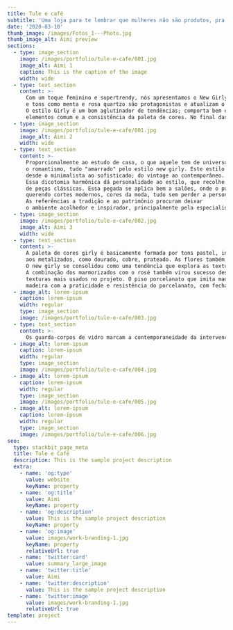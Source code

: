 ```yaml
---
title: Tule e café
subtitle: 'Uma loja para te lembrar que mulheres não são produtos, pra variar'
date: '2020-03-10'
thumb_image: /images/Fotos_1---Photo.jpg
thumb_image_alt: Aimi preview
sections:
  - type: image_section
    image: /images/portfolio/tule-e-cafe/001.jpg
    image_alt: Aimi 1
    caption: This is the caption of the image
    width: wide
  - type: text_section
    content: >-
      Com um toque feminino e supertrendy, nós apresentamos o New Girly! Nele, os metalizados, veludos, marmorizados, fake fur
      e tons como menta e rosa quartzo são protagonistas e atualizam o estilo Girly com muita bossa e personalidade.
      O estilo Girly é um bom aglutinador de tendências; comporta bem elementos do clássico ao contemporâneo, pelo princípio dos
      elementos comum e a consistência da paleta de cores. No final das contas, o girly resulta em um ambiente atemporal e cheio de mimos.
  - type: image_section
    image: /images/portfolio/tule-e-cafe/001.jpg
    image_alt: Aimi 2
    width: wide
  - type: text_section
    content: >-
      Proporcionalmente ao estudo de caso, o que aquele tem de universo masculino, este explora a feminilidade, a jovialidade e
      o romantismo, tudo "amarrado" pelo estilo new girly. Este estilo traz grande flexibilidade, abarcando
      desde o minimalista ao sofisticado; do vintage ao contemporâneo.
      Essa dicotomia harmônica dá personalidade ao estilo, que recolhe tendências sem perder o charme e a sofisticação
      de peças clássicas. Essa pegada se aplica bem a salões, onde o público - sejam homens ou mulheres - sempre se dirige em busca de atualização do visual,
      querendo cortes modernos, cores da moda, tudo sem perder a personalidade, sua marca pessoal.
      As referências a tradição e ao patrimônio procuram deixar
      o ambiente acolhedor e inspirador, principalmente pela especialidade da empresa, relacionada ao casamento.
  - type: image_section
    image: /images/portfolio/tule-e-cafe/002.jpg
    image_alt: Aimi 3
    width: wide
  - type: text_section
    content: >-
      A paleta de cores girly é basicamente formada por tons pastel, indo do branco, pérola, tons de rosa e cinza clarinhos
      aos metalizados, como dourado, cobre, prateado. As flores também são marca do estilo, como marca de feminilidade, frescor, delicadeza.
      O new girly se consolidou como uma tendência que explora as texturas metalizadas, o veludo e os tecidos fake furr (o peludinho).
      A combinação dos marmorizados com o rosé também virou sucesso desde que foi a cor do ano da pantone. Esses são os materiais e 
      texturas mais usados no projeto. O piso porcelanato que imita madeira procura trazer a ambientação de aconchego da
      madeira com a praticidade e resistência do porcelanato, com fechamento em rodapé de poliestireno alto (13cm), branco e trabalhado.
  - image_alt: lorem-ipsum
    caption: lorem-ipsum
    width: regular
    type: image_section
    image: /images/portfolio/tule-e-cafe/003.jpg
  - type: text_section
    content: >-
      Os guarda-corpos de vidro marcam a contemporaneidade da intervenção no prédio antigo, assim como o anexo da plataforma elevatória, em linhas retas e cor escura, que contrasta com a fachada original. As tintas da parede são laváveis, semi-foscas, em tons pasteis, variando de branco a rosa clarinho. O equilíbrio entre as dualidades do estilo foi buscado em todo o projeto. No café, banquetas de capitonê e veludo contrastam com os próprios pés metálicos, balcão moderno e luminárias simples. Mais atrás, o armário de fundo da parede é clássico. Todos os pendentes são modernos, apenas as arandelas são mais clássicas, sobrepostas ao espelho, mais uma vez buscando contraste.
  - image_alt: lorem-ipsum
    caption: lorem-ipsum
    width: regular
    type: image_section
    image: /images/portfolio/tule-e-cafe/004.jpg
  - image_alt: lorem-ipsum
    caption: lorem-ipsum
    width: regular
    type: image_section
    image: /images/portfolio/tule-e-cafe/005.jpg
  - image_alt: lorem-ipsum
    caption: lorem-ipsum
    width: regular
    type: image_section
    image: /images/portfolio/tule-e-cafe/006.jpg
seo:
  type: stackbit_page_meta
  title: Tule e Café
  description: This is the sample project description
  extra:
    - name: 'og:type'
      value: website
      keyName: property
    - name: 'og:title'
      value: Aimi
      keyName: property
    - name: 'og:description'
      value: This is the sample project description
      keyName: property
    - name: 'og:image'
      value: images/work-branding-1.jpg
      keyName: property
      relativeUrl: true
    - name: 'twitter:card'
      value: summary_large_image
    - name: 'twitter:title'
      value: Aimi
    - name: 'twitter:description'
      value: This is the sample project description
    - name: 'twitter:image'
      value: images/work-branding-1.jpg
      relativeUrl: true
template: project
---
```

